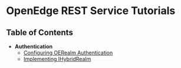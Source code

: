 # OpenEdge REST Service Tutorials
## Table of Contents
* **Authentication**
  * [Configuring OERealm Authentication](https://github.com/17cupsofcoffee/openedge-rest-tutorials/blob/master/authentication/configuring-oerealm-authentication.md)
  * [Implementing IHybridRealm](https://github.com/17cupsofcoffee/openedge-rest-tutorials/blob/master/authentication/implementing-ihybridrealm.md)
